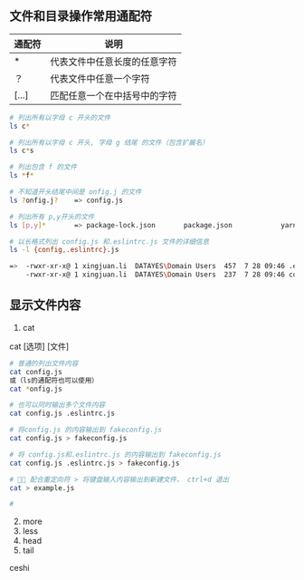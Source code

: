 ## 文件和目录操作常用通配符

| 通配符 | 说明                         |
|--------|------------------------------|
| *      | 代表文件中任意长度的任意字符 |
| ？     | 代表文件中任意一个字符       |
| [...]  | 匹配任意一个在中括号中的字符 |

```bash
# 列出所有以字母 c 开头的文件
ls c*

# 列出所有以字母 c 开头, 字母 g 结尾 的文件（包含扩展名）
ls c*s

# 列出包含 f 的文件
ls *f*

# 不知道开头结尾中间是 onfig.j 的文件
ls ?onfig.j?    => config.js

# 列出所有 p,y开头的文件
ls [p,y]*       => package-lock.json       package.json            yarn.lock

# 以长格式列出 config.js 和.eslintrc.js 文件的详细信息
ls -l {config,.eslintrc}.js

=>  -rwxr-xr-x@ 1 xingjuan.li  DATAYES\Domain Users  457  7 28 09:46 .eslintrc.js
    -rwxr-xr-x@ 1 xingjuan.li  DATAYES\Domain Users  237  7 28 09:46 config.js
```





## 显示文件内容

1. cat

cat [选项] [文件]

```bash
# 普通的列出文件内容
cat config.js
或（ls的通配符也可以使用）
cat *onfig.js

# 也可以同时输出多个文件内容
cat config.js .eslintrc.js

# 将config.js 的内容输出到 fakeconfig.js
cat config.js > fakeconfig.js

# 将 config.js和.eslintrc.js 的内容输出到 fakeconfig.js
cat config.js .eslintrc.js > fakeconfig.js

# 👍🏻 配合重定向符 > 将键盘输入内容输出到新建文件， ctrl+d 退出
cat > example.js

#
```

2. more
3. less
4. head
5. tail




ceshi